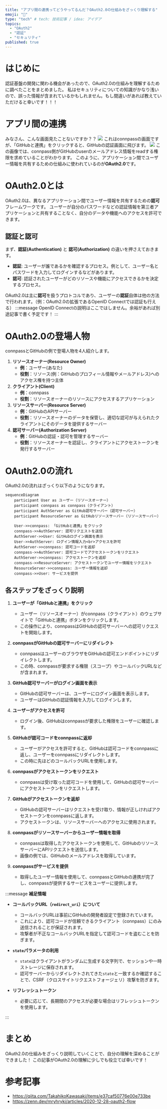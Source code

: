 ```yaml
---
title: "アプリ間の連携ってどうやってるんだ？OAuth2.0の仕組みをざっくり理解する"
emoji: "🔐"
type: "tech" # tech: 技術記事 / idea: アイデア
topics: 
  - "OAuth2"
  - "認証"
  - "セキュリティ"
published: true
---
```


# はじめに
認証基盤の開発に関わる機会があったので、OAuth2.0の仕組みを理解するために調べたことをまとめました。
私はセキュリティについての知識がかなり浅いので、誤った情報が含まれているかもしれません。もし間違いがあれば教えていただけると幸いです！！！

# アプリ間の連携
みなさん、こんな画面見たことないですか？？
![](https://storage.googleapis.com/zenn-user-upload/128dd484e5a6-20240921.png)
これはconnpassの画面ですが、「GitHubと連携」をクリックすると、GitHubの認証画面に飛びます。
![](https://storage.googleapis.com/zenn-user-upload/e84d7ab7780c-20240921.png)
この画像では、connpass側がGitHubのuserのメールアドレス情報をreadする権限を求めていることがわかります。
このように、アプリケーション間でユーザー情報を共有するための仕組みに使われているのが**OAuth2.0**です。

# OAuth2.0とは
OAuth2.0は、異なるアプリケーション間でユーザー情報を共有するための**認可**フレームワークです。
ユーザーが自分のパスワードなどの認証情報を第三者アプリケーションと共有することなく、自分のデータや機能へのアクセスを許可できます。

## 認証と認可
まず、**認証(Authentication)** と **認可(Authorization)** の違いを押さえておきます。

- **認証**: ユーザーが誰であるかを確認するプロセス。例として、ユーザー名とパスワードを入力してログインするなどがあります。
- **認可**: 認証されたユーザーがどのリソースや機能にアクセスできるかを決定するプロセス。

OAuth2.0は主に**認可**を扱うプロトコルであり、ユーザーの**認証**自体は他の方法で行われます。（例：OAuth2.0の拡張であるOpenID Connectでは認証も行える）
:::message
OpenID Connectの説明はここではしません。余裕があれば別途記事で書く予定です！
:::

# OAuth2.0の登場人物
connpassとGitHubの例で登場人物を4人紹介します。

1. **リソースオーナー(Resource Owner)**
   - **例**：ユーザー(あなた)
   - **役割**：リソース(例：GitHubのプロフィール情報やメールアドレス)へのアクセス権を持つ主体
2. **クライアント(Client)**
    - **例**：connpass
    - **役割**：リソースオーナーのリソースにアクセスするアプリケーション
3. **リソースサーバー(Resource Server)**
    - **例**：GitHubのAPIサーバー
    - **役割**：リソースオーナーのデータを保管し、適切な認可が与えられたクライアントにそのデータを提供するサーバー
4. **認可サーバー(Authorization Server)**
    - **例**：GitHubの認証・認可を管理するサーバー
    - **役割**：リソースオーナーを認証し、クライアントにアクセストークンを発行するサーバー

# OAuth2.0の流れ
OAuth2.0の流れはざっくり以下のようになります。
```mermaid
sequenceDiagram
    participant User as ユーザー（リソースオーナー）
    participant connpass as connpass（クライアント）
    participant AuthServer as GitHub認可サーバー（認可サーバー）
    participant ResourceServer as GitHubリソースサーバー（リソースサーバー）

    User->>connpass: 「GitHubと連携」をクリック
    connpass->>AuthServer: 認可リクエストを送信
    AuthServer->>User: GitHubログイン画面を表示
    User->>AuthServer: ログイン情報入力<br>アクセスを許可
    AuthServer->>connpass: 認可コードを返却
    connpass->>AuthServer: 認可コードでアクセストークンをリクエスト
    AuthServer->>connpass: アクセストークンを返却
    connpass->>ResourceServer: アクセストークンでユーザー情報をリクエスト
    ResourceServer->>connpass: ユーザー情報を返却
    connpass->>User: サービスを提供
```

## 各ステップをざっくり説明

1. **ユーザーが「GitHubと連携」をクリック**

   - ユーザー（リソースオーナー）がconnpass（クライアント）のウェブサイトで「GitHubと連携」ボタンをクリックします。
   - この操作により、connpassはGitHubの認可サーバーへの認可リクエストを開始します。

2. **connpassがGitHubの認可サーバーにリダイレクト**

   - connpassはユーザーのブラウザをGitHubの認可エンドポイントにリダイレクトします。
   - この時、connpassが要求する権限（スコープ）やコールバックURLなどが含まれます。

3. **GitHub認可サーバーがログイン画面を表示**

   - GitHubの認可サーバーは、ユーザーにログイン画面を表示します。
   - ユーザーはGitHubの認証情報を入力してログインします。

4. **ユーザーがアクセスを許可**

   - ログイン後、GitHubはconnpassが要求した権限をユーザーに確認します。

5. **GitHubが認可コードをconnpassに返却**

    - ユーザーがアクセスを許可すると、GitHubは認可コードをconnpassに返し、ユーザーをconnpassにリダイレクトします。
    - この時に先ほどのコールバックURLを使用します。

6. **connpassがアクセストークンをリクエスト**

   - connpassは受け取った認可コードを使用して、GitHubの認可サーバーにアクセストークンをリクエストします。

7. **GitHubがアクセストークンを返却**

   - GitHubの認可サーバーはリクエストを受け取り、情報が正しければアクセストークンをconnpassに返します。
   - アクセストークンは、リソースサーバーへのアクセスに使用されます。

8. **connpassがリソースサーバーからユーザー情報を取得**

   - connpassは取得したアクセストークンを使用して、GitHubのリソースサーバーにAPIリクエストを送信します。
   - 画像の例では、GitHubのメールアドレスを取得しています。

9. **connpassがサービスを提供**

   - 取得したユーザー情報を使用して、connpassとGitHubの連携が完了し、connpassが提供するサービスをユーザーに提供します。

:::message
**補足情報**

- **コールバックURL（`redirect_uri`）について**
   - コールバックURLは事前にGitHubの開発者設定で登録されています。
   - これにより、認可コードが信頼できるクライアント（connpass）にのみ送信されることが保証されます。
   - 攻撃者が不正なコールバックURLを指定して認可コードを盗むことを防ぎます。

- **`state`パラメータの利用**
   - `state`はクライアントがランダムに生成する文字列で、セッションや一時ストレージに保存されます。
   - 認可サーバーからリダイレクトされてきた`state`と一致するか確認することで、CSRF（クロスサイトリクエストフォージェリ）攻撃を防ぎます。

- **リフレッシュトークン**
   - 必要に応じて、長期間のアクセスが必要な場合はリフレッシュトークンを使用します。

:::
# まとめ
OAuth2.0の仕組みをざっくり説明していくことで、自分の理解を深めることができました！
この記事がOAuth2.0の理解に少しでも役立てば幸いです！

# 参考記事
- https://qiita.com/TakahikoKawasaki/items/e37caf50776e00e733be
- https://zenn.dev/mryhryki/articles/2020-12-28-oauth2-flow
